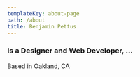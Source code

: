 ```yaml
---
templateKey: about-page
path: /about
title: Benjamin Pettus
---
```

### Is a Designer and Web Developer, ...

Based in Oakland, CA
